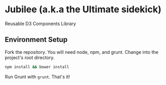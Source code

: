 # Jubilee (a.k.a the Ultimate sidekick)
Reusable D3 Components Library

## Environment Setup
Fork the repository. You will need node, npm, and grunt. Change into the project's root directory.

```bash
npm install && bower install
```

Run Grunt with `grunt`. That's it!

